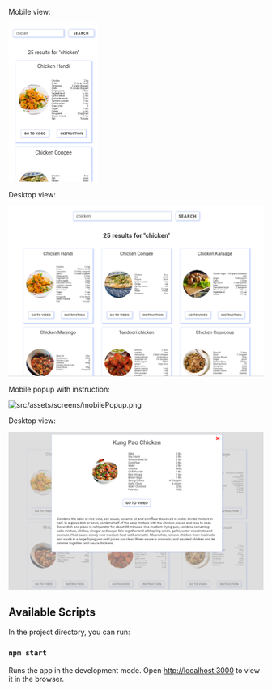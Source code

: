 Mobile view: 

![src/assets/screens/mobile.png](src/assets/screens/mobile.png)

Desktop view: 

![src/assets/screens/desktop.png](src/assets/screens/desktop.png)

Mobile popup with instruction: 

![src/assets/screens/mobilePopup.png](src/assets/screens/monilePopup.png)

Desktop view: 

![src/assets/screens/desktopPopup.png](src/assets/screens/desktopPopup.png)

## Available Scripts

In the project directory, you can run:

### `npm start`

Runs the app in the development mode.
Open [http://localhost:3000](http://localhost:3000) to view it in the browser.

